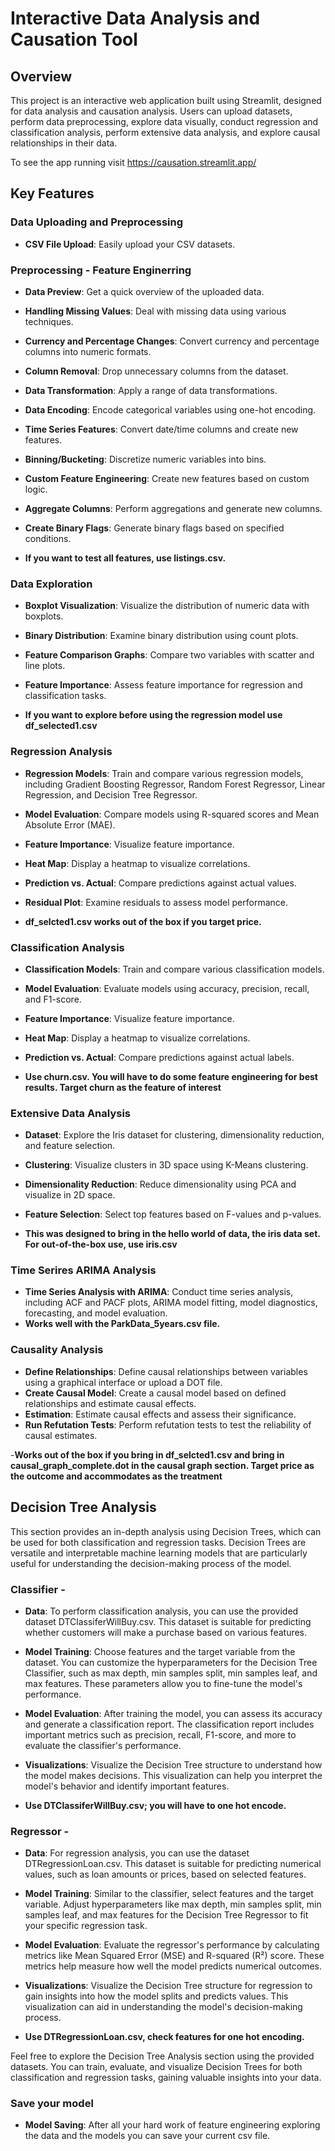# Interactive Data Analysis and Causation Tool

## Overview

This project is an interactive web application built using Streamlit, designed for data analysis and causation analysis. Users can upload datasets, perform data preprocessing, explore data visually, conduct regression and classification analysis, perform extensive data analysis, and explore causal relationships in their data.

To see the app running visit https://causation.streamlit.app/

## Key Features

### Data Uploading and Preprocessing

- **CSV File Upload**: Easily upload your CSV datasets.
### Preprocessing - Feature Enginerring

- **Data Preview**: Get a quick overview of the uploaded data.
- **Handling Missing Values**: Deal with missing data using various techniques.
- **Currency and Percentage Changes**: Convert currency and percentage columns into numeric formats.
- **Column Removal**: Drop unnecessary columns from the dataset.
- **Data Transformation**: Apply a range of data transformations.
- **Data Encoding**: Encode categorical variables using one-hot encoding.
- **Time Series Features**: Convert date/time columns and create new features.
- **Binning/Bucketing**: Discretize numeric variables into bins.
- **Custom Feature Engineering**: Create new features based on custom logic.
- **Aggregate Columns**: Perform aggregations and generate new columns.
- **Create Binary Flags**: Generate binary flags based on specified conditions.

- **If you want to test all features, use listings.csv.**

### Data Exploration

- **Boxplot Visualization**: Visualize the distribution of numeric data with boxplots.
- **Binary Distribution**: Examine binary distribution using count plots.
- **Feature Comparison Graphs**: Compare two variables with scatter and line plots.
- **Feature Importance**: Assess feature importance for regression and classification tasks.

- **If you want to explore before using the regression model use df_selected1.csv**

### Regression Analysis

- **Regression Models**: Train and compare various regression models, including Gradient Boosting Regressor, Random Forest Regressor, Linear Regression, and Decision Tree Regressor.
- **Model Evaluation**: Compare models using R-squared scores and Mean Absolute Error (MAE).
- **Feature Importance**: Visualize feature importance.
- **Heat Map**: Display a heatmap to visualize correlations.
- **Prediction vs. Actual**: Compare predictions against actual values.
- **Residual Plot**: Examine residuals to assess model performance.

- **df_selcted1.csv works out of the box if you target price.**

### Classification Analysis

- **Classification Models**: Train and compare various classification models.
- **Model Evaluation**: Evaluate models using accuracy, precision, recall, and F1-score.
- **Feature Importance**: Visualize feature importance.
- **Heat Map**: Display a heatmap to visualize correlations.
- **Prediction vs. Actual**: Compare predictions against actual labels.

- **Use churn.csv.  You will have to do some feature engineering for best results.  Target churn as the feature of interest**

### Extensive Data Analysis

- **Dataset**: Explore the Iris dataset for clustering, dimensionality reduction, and feature selection.
- **Clustering**: Visualize clusters in 3D space using K-Means clustering.
- **Dimensionality Reduction**: Reduce dimensionality using PCA and visualize in 2D space.
- **Feature Selection**: Select top features based on F-values and p-values.

- **This was designed to bring in the hello world of data, the iris data set.  For out-of-the-box use, use iris.csv**

### Time Serires ARIMA Analysis

- **Time Series Analysis with ARIMA**: Conduct time series analysis, including ACF and PACF plots, ARIMA model fitting, model diagnostics, forecasting, and model evaluation.
- **Works well with the ParkData_5years.csv file.**
### Causality Analysis

- **Define Relationships**: Define causal relationships between variables using a graphical interface or upload a DOT file.
- **Create Causal Model**: Create a causal model based on defined relationships and estimate causal effects.
- **Estimation**: Estimate causal effects and assess their significance.
- **Run Refutation Tests**: Perform refutation tests to test the reliability of causal estimates.

-**Works out of the box if you bring in df_selcted1.csv and bring in causal_graph_complete.dot in the causal graph section.  Target price as the outcome and accommodates as the treatment**

## Decision Tree Analysis

This section provides an in-depth analysis using Decision Trees, which can be used for both classification and regression tasks. Decision Trees are versatile and interpretable machine learning models that are particularly useful for understanding the decision-making process of the model.

### Classifier - 

- **Data**: To perform classification analysis, you can use the provided dataset DTClassiferWillBuy.csv. This dataset is suitable for predicting whether customers will make a purchase based on various features.

- **Model Training**: Choose features and the target variable from the dataset. You can customize the hyperparameters for the Decision Tree Classifier, such as max depth, min samples split, min samples leaf, and max features. These parameters allow you to fine-tune the model's performance.

- **Model Evaluation**: After training the model, you can assess its accuracy and generate a classification report. The classification report includes important metrics such as precision, recall, F1-score, and more to evaluate the classifier's performance.

- **Visualizations**: Visualize the Decision Tree structure to understand how the model makes decisions. This visualization can help you interpret the model's behavior and identify important features.
- **Use DTClassiferWillBuy.csv; you will have to one hot encode.**

### Regressor - 

- **Data**: For regression analysis, you can use the dataset DTRegressionLoan.csv. This dataset is suitable for predicting numerical values, such as loan amounts or prices, based on selected features.

- **Model Training**: Similar to the classifier, select features and the target variable. Adjust hyperparameters like max depth, min samples split, min samples leaf, and max features for the Decision Tree Regressor to fit your specific regression task.

- **Model Evaluation**: Evaluate the regressor's performance by calculating metrics like Mean Squared Error (MSE) and R-squared (R²) score. These metrics help measure how well the model predicts numerical outcomes.

- **Visualizations**: Visualize the Decision Tree structure for regression to gain insights into how the model splits and predicts values. This visualization can aid in understanding the model's decision-making process.
- **Use DTRegressionLoan.csv, check features for one hot encoding.**

Feel free to explore the Decision Tree Analysis section using the provided datasets. You can train, evaluate, and visualize Decision Trees for both classification and regression tasks, gaining valuable insights into your data.


### Save your model
- **Model Saving**:  After all your hard work of feature engineering exploring the data and the models you can save your current csv file.
